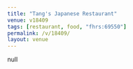 ```yaml
---
title: "Tang's Japanese Restaurant"
venue: v18409
tags: [restaurant, food, "fhrs:69550"]
permalink: /v/18409/
layout: venue
---
```

null